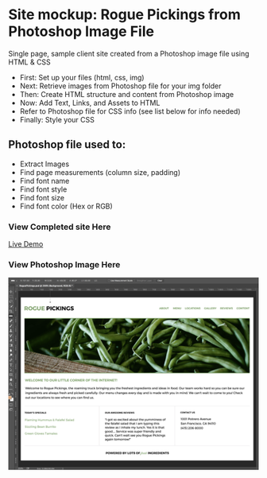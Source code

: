 # Site mockup: Rogue Pickings from Photoshop Image File

Single page, sample client site created from a Photoshop image file using HTML & CSS

* First: Set up your files (html, css, img)
* Next: Retrieve images from Photoshop file for your img folder
* Then: Create HTML structure and content from Photoshop image
* Now: Add Text, Links, and Assets to HTML
* Refer to Photoshop file for CSS info (see list below for info needed)
* Finally: Style your CSS


## Photoshop file used to:
* Extract Images
* Find page measurements (column size, padding)
* Find font name
* Find font style
* Find font size
* Find font color (Hex or RGB)

### View Completed site Here
[Live Demo](https://mccleary.github.io/Rogue-Pickings)


### View Photoshop Image Here
![Photoshop Image](img/rogue-pickings.png)
